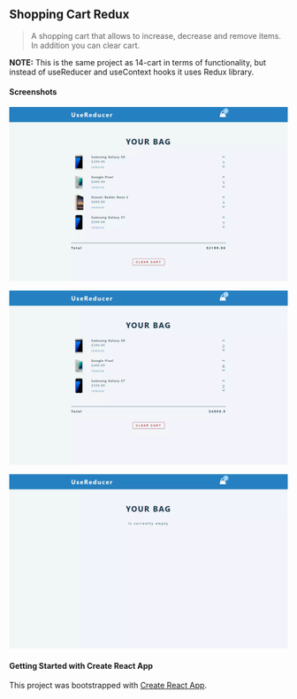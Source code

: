 ## Shopping Cart Redux

> A shopping cart that allows to increase, decrease and remove items. In addition you can clear cart.

**NOTE:** This is the same project as 14-cart in terms of functionality, but instead of useReducer and useContext hooks it uses Redux library.

#### Screenshots

![Main page](https://github.com/CodingOnMars/react-course-projects/blob/main/screenshots/cart-1.webp)

![Increase items/Remove items](https://github.com/CodingOnMars/react-course-projects/blob/main/screenshots/cart-2.webp)

![Clear cart](https://github.com/CodingOnMars/react-course-projects/blob/main/screenshots/cart-3.webp)

#### Getting Started with Create React App

This project was bootstrapped with [Create React App](https://github.com/facebook/create-react-app).
